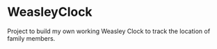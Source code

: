 # WeasleyClock
Project to build my own working Weasley Clock to track the location of family members.
